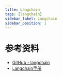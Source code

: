 ```yaml
---
title: Langchain
tags: [langchain]
sidebar_label: Langchain
sidebar_position: 1
---
```


# 参考资料

* [GitHub - langchain](https://github.com/langchain-ai/langchain)
* [Langchain手册](https://python.langchain.com/docs/get_started/introduction.html)